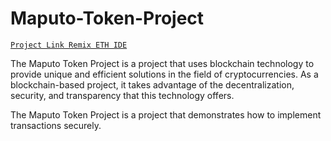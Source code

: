 # Maputo-Token-Project

<a href="https://remix.ethereum.org/#lang=en&optimize=false&runs=200&evmVersion=null&version=soljson-v0.8.18+commit.87f61d96.js">`Project Link Remix ETH IDE`</a>

The Maputo Token Project is a project that uses blockchain technology to provide unique and efficient solutions in the field of cryptocurrencies. As a blockchain-based project, it takes advantage of the decentralization, security, and transparency that this technology offers.

The Maputo Token Project is a project that demonstrates how to implement transactions securely.
